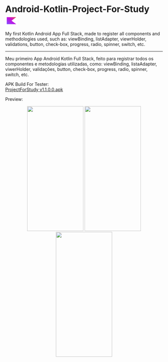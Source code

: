 # Android-Kotlin-Project-For-Study <img align="center" alt="mateusayres-Kotlin" height="30" width="40" src="https://raw.githubusercontent.com/devicons/devicon/master/icons/kotlin/kotlin-original.svg">

My first Kotlin Android App Full Stack, made to register all components and methodologies used, such as: viewBinding, listAdapter, viewrHolder, validations, button, check-box, progress, radio, spinner, switch, etc.

**********************************************

Meu primeiro App Android Kotlin Full Stack, feito para registrar todos os componentes e metodologias utilizadas, como:  viewBinding, listaAdapter, viwerHolder,  validações, button, check-box, progress, radio, spinner, switch, etc.

APK Build For Tester: <br>
<a href="https://github.com/mateusayres/android-kotlin-project-for-study/raw/main/ProjectForStudy%20v1.1.0.0.apk">ProjectForStudy v1.1.0.0.apk</a>

Preview: <br>
<p align="center">
  <img src="https://github.com/mateusayres/android-kotlin-project-for-study/assets/168099824/ad12db1d-3b8a-42ee-b71d-6cd2f85219cb" width="180" height="400">
  <img src="https://github.com/mateusayres/android-kotlin-project-for-study/assets/168099824/5798a797-90a4-4cc6-812a-fa396f1e5e04" width="180" height="400">
  <img src="https://github.com/mateusayres/android-kotlin-project-for-study/assets/168099824/ae8722d8-d1a6-4e12-9bdb-6f0d51c5ec2a" width="180" height="400">
</p>
